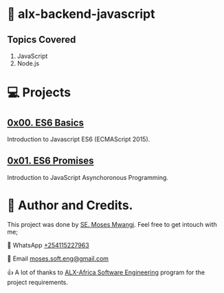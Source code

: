 # :book: alx-backend-javascript
## Topics Covered
1. JavaScript
2. Node.js

# :computer: Projects
## [0x00. ES6 Basics](0x00-ES6_basic)
Introduction to Javascript ES6 (ECMAScript 2015).

## [0x01. ES6 Promises](0x01-ES6_promise)
Introduction to JavaScript Asynchoronous Programming.

# :man: Author and Credits.
This project was done by [SE. Moses Mwangi](https://github.com/MosesSoftEng). Feel free to get intouch with me;

:iphone: WhatsApp [+254115227963](https://wa.me/254115227963)

:email: Email [moses.soft.eng@gmail.com](mailto:moses.soft.eng@gmail.com)

:thumbsup: A lot of thanks to [ALX-Africa Software Engineering](https://www.alxafrica.com/) program for the project requirements.
